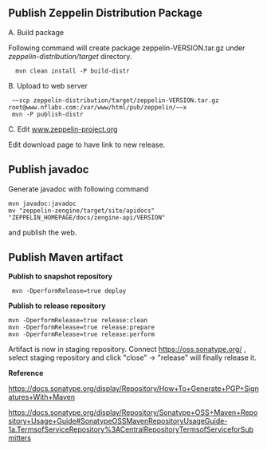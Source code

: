 Publish Zeppelin Distribution Package
------

A. Build package

Following command will create package zeppelin-VERSION.tar.gz under _zeppelin-distribution/target_ directory.

      mvn clean install -P build-distr


B. Upload to web server

     ~~scp zeppelin-distribution/target/zeppelin-VERSION.tar.gz root@www.nflabs.com:/var/www/html/pub/zeppelin/~~x
     mvn -P publish-distr


C. Edit www.zeppelin-project.org

Edit download page to have link to new release.


Publish javadoc
-------

Generate javadoc with following command

    mvn javadoc:javadoc
    mv "zeppelin-zengine/target/site/apidocs" "ZEPPELIN_HOMEPAGE/docs/zengine-api/VERSION"

and publish the web.


Publish Maven artifact
------------

**Publish to snapshot repository**

     mvn -DperformRelease=true deploy


**Publish to release repository**

    mvn -DperformRelease=true release:clean
    mvn -DperformRelease=true release:prepare
    mvn -DperformRelease=true release:perform

Artifact is now in staging repository.
Connect https://oss.sonatype.org/ , select staging repository and click "close" -> "release" will finally release it.


**Reference**

https://docs.sonatype.org/display/Repository/How+To+Generate+PGP+Signatures+With+Maven

https://docs.sonatype.org/display/Repository/Sonatype+OSS+Maven+Repository+Usage+Guide#SonatypeOSSMavenRepositoryUsageGuide-1a.TermsofServiceRepository%3ACentralRepositoryTermsofServiceforSubmitters
